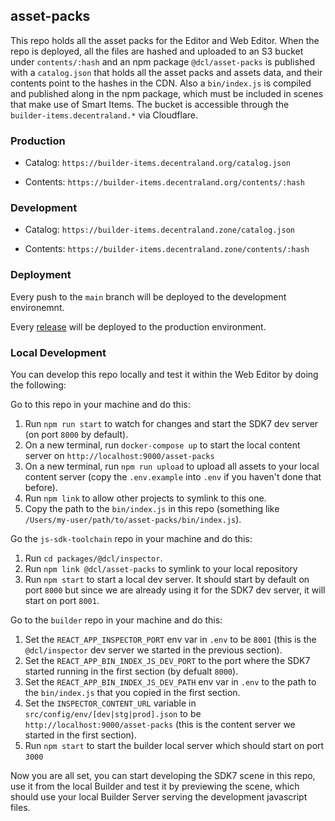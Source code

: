 ## asset-packs

This repo holds all the asset packs for the Editor and Web Editor. When the repo is deployed, all the files are hashed and uploaded to an S3 bucket under `contents/:hash` and an npm package `@dcl/asset-packs` is published with a `catalog.json` that holds all the asset packs and assets data, and their contents point to the hashes in the CDN. Also a `bin/index.js` is compiled and published along in the npm package, which must be included in scenes that make use of Smart Items. The bucket is accessible through the `builder-items.decentraland.*` via Cloudflare.

### Production

- Catalog: `https://builder-items.decentraland.org/catalog.json`

- Contents: `https://builder-items.decentraland.org/contents/:hash`

### Development

- Catalog: `https://builder-items.decentraland.zone/catalog.json`

- Contents: `https://builder-items.decentraland.zone/contents/:hash`

### Deployment

Every push to the `main` branch will be deployed to the development environemnt.

Every [release](https://github.com/decentraland/asset-packs/releases) will be deployed to the production environment.

### Local Development

You can develop this repo locally and test it within the Web Editor by doing the following:

Go to this repo in your machine and do this:
1. Run `npm run start` to watch for changes and start the SDK7 dev server (on port `8000` by default).
2. On a new terminal, run `docker-compose up` to start the local content server on `http://localhost:9000/asset-packs`
2. On a new terminal, run `npm run upload` to upload all assets to your local content server (copy the `.env.example` into `.env` if you haven't done that before).
3. Run `npm link` to allow other projects to symlink to this one.
4. Copy the path to the `bin/index.js` in this repo (something like `/Users/my-user/path/to/asset-packs/bin/index.js`).

Go the `js-sdk-toolchain` repo in your machine and do this:
1. Run `cd packages/@dcl/inspector`.
2. Run `npm link @dcl/asset-packs` to symlink to your local repository
3. Run `npm start` to start a local dev server. It should start by default on port `8000` but since we are already using it for the SDK7 dev server, it will start on port `8001`.

Go to the `builder` repo in your machine and do this:

1. Set the `REACT_APP_INSPECTOR_PORT` env var in `.env` to be `8001` (this is the `@dcl/inspector` dev server we started in the previous section).
2. Set the `REACT_APP_BIN_INDEX_JS_DEV_PORT` to the port where the SDK7 started running in the first section (by defualt `8000`).
3. Set the `REACT_APP_BIN_INDEX_JS_DEV_PATH` env var in `.env` to the path to the `bin/index.js` that you copied in the first section.
4. Set the `INSPECTOR_CONTENT_URL` variable in `src/config/env/[dev|stg|prod].json` to be `http://localhost:9000/asset-packs` (this is the content server we started in the first section).
5. Run `npm start` to start the builder local server which should start on port `3000`

Now you are all set, you can start developing the SDK7 scene in this repo, use it from the local Builder and test it by previewing the scene, which should use your local Builder Server serving the development javascript files.
